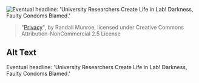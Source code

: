 ![Eventual headline: 'University Researchers Create Life in Lab! Darkness, Faulty Condoms Blamed.'](https://imgs.xkcd.com/comics/privacy.png)
> "[Privacy](https://xkcd.com/983/)", by Randall Munroe, licensed under Creative Commons Attribution-NonCommercial 2.5 License

## Alt Text
Eventual headline: 'University Researchers Create Life in Lab! Darkness, Faulty Condoms Blamed.'
